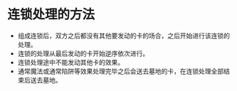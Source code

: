 # 连锁处理的方法

* 组成连锁后，双方之后都没有其他要发动的卡的场合，之后开始进行该连锁的处理。
* 连锁的处理从最后发动的卡开始逆序依次进行。
* 连锁处理途中不能发动其他卡的效果。
* 通常魔法或通常陷阱等效果处理完毕之后会送去墓地的卡，在连锁处理全部结束后送去墓地。

